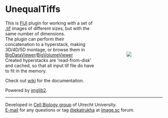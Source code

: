 UnequalTiffs
===

<img src="https://katpyxa.info/software/UnequalTiffs_logo.png" align="right" style="padding:100px"/>This is [FIJI](https://fiji.sc/) plugin for working with a set of [.tif](https://en.wikipedia.org/wiki/TIFF) images of different sizes, but with the same number of dimensions.  
The plugin can perform their concatenation to a hyperstack, making 3D/4D/5D montage, or browse them in [BigDataViewer](https://imagej.net/plugins/bdv/)/[BigVolumeViewer](https://github.com/UU-cellbiology/bvv-playground)  
Created hyperstacks are 'read-from-disk' and cached, so that all input tif file do have to fit in the memory.  

Check out [wiki](https://github.com/ekatrukha/UnequalTiffs/wiki) for the documentation.

Powered by [imglib2](https://github.com/imglib).

----------

Developed in <a href='http://cellbiology.science.uu.nl/'>Cell Biology group</a> of Utrecht University.  
<a href="mailto:katpyxa@gmail.com">E-mail</a> for any questions or tag <a href="https://forum.image.sc/u/ekatrukha/summary">@ekatrukha</a> at <a href="https://forum.image.sc/">image.sc</a> forum.

